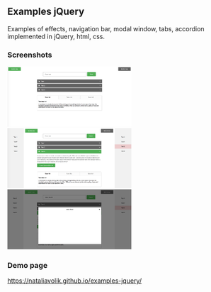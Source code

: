 ## Examples jQuery

Examples of effects, navigation bar, modal window, tabs, accordion implemented in jQuery, html, css.

### Screenshots
<a href="img/examples.png"><img src="img/examples.png" width="280" ></a>
<a href="img/examples_subpage.png"><img src="img/examples_subpage.png" width="280" ></a>
<a href="img/examples_subpage_2"><img src="img/examples_subpage_2.png" width="280" ></a>

### Demo page
https://nataliavolik.github.io/examples-jquery/